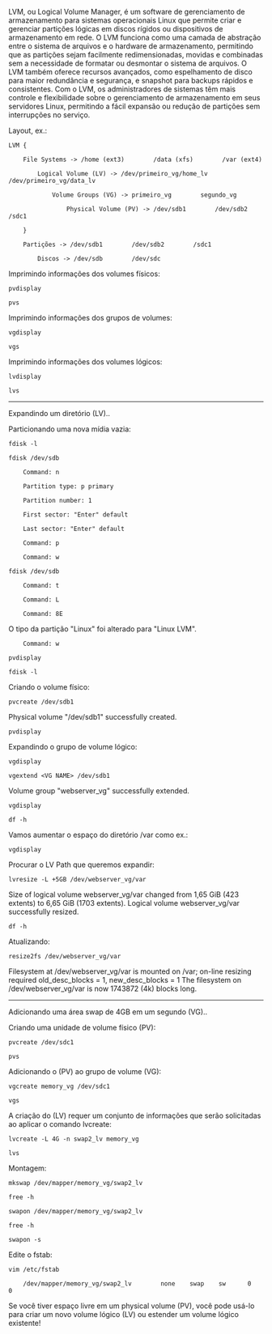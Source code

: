 LVM, ou Logical Volume Manager, é um software de gerenciamento de armazenamento para sistemas operacionais Linux que permite criar e gerenciar partições lógicas em discos rígidos ou dispositivos de armazenamento em rede. O LVM funciona como uma camada de abstração entre o sistema de arquivos e o hardware de armazenamento, permitindo que as partições sejam facilmente redimensionadas, movidas e combinadas sem a necessidade de formatar ou desmontar o sistema de arquivos. O LVM também oferece recursos avançados, como espelhamento de disco para maior redundância e segurança, e snapshot para backups rápidos e consistentes. Com o LVM, os administradores de sistemas têm mais controle e flexibilidade sobre o gerenciamento de armazenamento em seus servidores Linux, permitindo a fácil expansão ou redução de partições sem interrupções no serviço.

Layout, ex.:

    LVM {

        File Systems -> /home (ext3)        /data (xfs)        /var (ext4)

            Logical Volume (LV) -> /dev/primeiro_vg/home_lv        /dev/primeiro_vg/data_lv        

                Volume Groups (VG) -> primeiro_vg        segundo_vg

                    Physical Volume (PV) -> /dev/sdb1        /dev/sdb2        /sdc1
    
        }
    
        Partições -> /dev/sdb1        /dev/sdb2        /sdc1

            Discos -> /dev/sdb        /dev/sdc

Imprimindo informações dos volumes físicos:

    pvdisplay

    pvs

Imprimindo informações dos grupos de volumes:

    vgdisplay

    vgs

Imprimindo informações dos volumes lógicos:

    lvdisplay

    lvs

---

Expandindo um diretório (LV)..

Particionando uma nova mídia vazia:

    fdisk -l

    fdisk /dev/sdb

        Command: n

		Partition type: p primary

		Partition number: 1

		First sector: "Enter" default

		Last sector: "Enter" default

		Command: p

        Command: w

    fdisk /dev/sdb

        Command: t

        Command: L

        Command: 8E

O tipo da partição "Linux" foi alterado para "Linux LVM".

        Command: w

    pvdisplay

    fdisk -l

Criando o volume físico:

    pvcreate /dev/sdb1

Physical volume "/dev/sdb1" successfully created.

    pvdisplay

Expandindo o grupo de volume lógico:

    vgdisplay

    vgextend <VG NAME> /dev/sdb1

Volume group "webserver_vg" successfully extended.

    vgdisplay

    df -h

Vamos aumentar o espaço do diretório /var como ex.:

    vgdisplay

Procurar o LV Path que queremos expandir:

    lvresize -L +5GB /dev/webserver_vg/var  

Size of logical volume webserver_vg/var changed from 1,65 GiB (423 extents) to 6,65 GiB (1703 extents).
Logical volume webserver_vg/var successfully resized.

    df -h

Atualizando:

    resize2fs /dev/webserver_vg/var 

Filesystem at /dev/webserver_vg/var is mounted on /var; on-line resizing required
old_desc_blocks = 1, new_desc_blocks = 1
The filesystem on /dev/webserver_vg/var is now 1743872 (4k) blocks long.

---

Adicionando uma área swap de 4GB em um segundo (VG)..

Criando uma unidade de volume físico (PV):

    pvcreate /dev/sdc1

    pvs

Adicionando o (PV) ao grupo de volume (VG):

    vgcreate memory_vg /dev/sdc1

    vgs

A criação do (LV) requer um conjunto de informações que serão solicitadas ao aplicar o comando lvcreate:

    lvcreate -L 4G -n swap2_lv memory_vg

    lvs

Montagem:

    mkswap /dev/mapper/memory_vg/swap2_lv

    free -h

    swapon /dev/mapper/memory_vg/swap2_lv

    free -h

    swapon -s

Edite o fstab:

    vim /etc/fstab

        /dev/mapper/memory_vg/swap2_lv        none    swap    sw      0       0

Se você tiver espaço livre em um physical volume (PV), você pode usá-lo para criar um novo volume lógico (LV) ou estender um volume lógico existente!